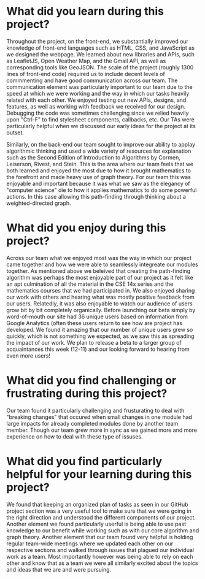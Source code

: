 # What did you learn during this project?

Throughout the project, on the front-end, we substantially improved our knowledge of front-end languages such as HTML, CSS, and JavaScript as we designed the webpage. We learned about new libraries and APIs, such as LeafletJS, Open Weather Map, and the Gmail API, as well as corresponding tools like GeoJSON. The scale of the project (roughly 1300 lines of front-end code) required us to include decent levels of commmenting and have good communication across our team. The communication element was particularly important to our team due to the speed at which we were working and the way in which our tasks heavily related with each other. We enjoyed testing out new APIs, designs, and features, as well as working with feedback we received for our design. Debugging the code was sometimes challenging since we relied heavily upon "Ctrl-F" to find stylesheet components, callbacks, etc. Our TAs were particularly helpful when we discussed our early ideas for the project at its outset.

Similarly, on the back-end our team sought to improve our ability to applay algorithmic thinking and used a wide variety of resources for explanation such as the Second Edition of Introduction to Algorithms by Cormen, Leiserson, Rivest, and Stein. This is the area where our team feels that we both learned and enjoyed the most due to how it brought mathematics to the forefront and made heavy use of graph theory. For our team this was enjoyable and important because it was what we saw as the elegancy of "computer science" die to how it applies mathematics to do some powerful actions. In this case allowing this path-finding through thinking about a weighted-directed graph.

# What did you enjoy during this project?

Across our team what we enjoyed most was the way in which our project came together and how we were able to seamlessly integreate our modules together. As mentioned above we beleived that creating the path-finding algorithm was perhaps the most enjoyable part of our project as it felt like an apt culmination of all the material in the CSE 14x series and the mathematics courses that we had participated in. We also enjoyed sharing our work with others and hearing what was mostly positive feedback from our users. Relatedly, it was also enjoyable to watch our audience of users grow bit by bit completely organically. Before launching our beta simply by word-of-mouth our site had 36 unique users based on information from Google Analytics (often these users return to see how are project has developed. We found it amazing that our number of unique users grew so quickly, which is not something we expected, as we saw this as spreading the impact of our work. We plan to release a beta to a larger group of acquaintances this week (12-11) and our looking forward to hearing from even more users! 

# What did you find challenging or frustrating during this project?

Our team found it particularly challenging and frusturating to deal with "breaking changes" that occured when small changes in one module had large impacts for already completed modules done by another team member. Though our team grew more in sync as we gained more and more experience on how to deal with these type of issuses.

# What did you find particularly helpful for your learning during this project?

We found that keeping an organized plan of tasks as seen in our GitHub project section was a very useful tool to make sure that we were going in the right direction and understood the different components of our project. Another element we found particularly userful is being able to use past knowledge to our benefit while working such as with our core algorithm and graph theory. Another element that our team found very helpful is holding regular team-wide meetings where we updated each other on our respective sections and walked through issues that plagued our individual work as a team. Most importantly however was being able to rely on each other and know that as a team we were all similarly excited about the topics and ideas that we are and were pursuing.
